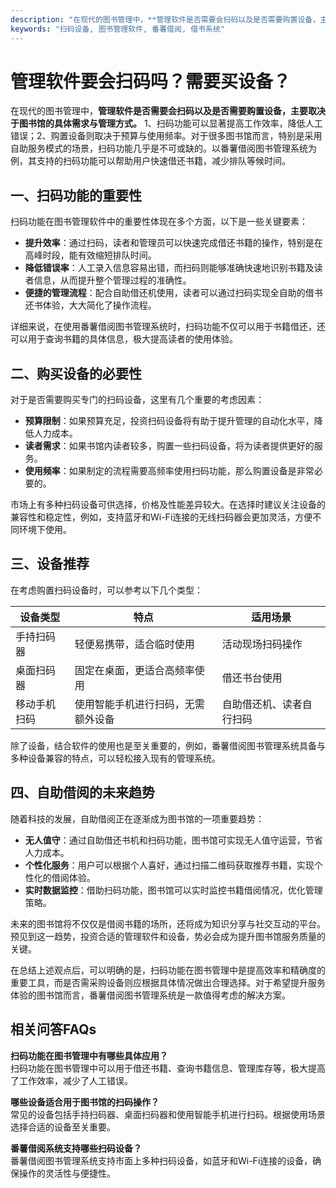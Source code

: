 ```yaml
---
description: "在现代的图书管理中，**管理软件是否需要会扫码以及是否需要购置设备，主要取决于图书馆的具体需求与管理方式。** 1、扫码功能可以显著提高工作效率，降低人工错误；2、购置设备则取决于预算与使用频率。对于很多图书馆而言，特别是采用自助服务模式的场景，扫码功能几乎是不可或缺的。以番薯借阅图书管理系统为例，其支持的扫码功能可以帮助用户快速借还书籍，减少排队等候时间。"
keywords: "扫码设备, 图书管理软件, 番薯借阅, 借书系统"
---
```

# 管理软件要会扫码吗？需要买设备？

在现代的图书管理中，**管理软件是否需要会扫码以及是否需要购置设备，主要取决于图书馆的具体需求与管理方式。** 1、扫码功能可以显著提高工作效率，降低人工错误；2、购置设备则取决于预算与使用频率。对于很多图书馆而言，特别是采用自助服务模式的场景，扫码功能几乎是不可或缺的。以番薯借阅图书管理系统为例，其支持的扫码功能可以帮助用户快速借还书籍，减少排队等候时间。

## 一、扫码功能的重要性

扫码功能在图书管理软件中的重要性体现在多个方面，以下是一些关键要素：

- **提升效率**：通过扫码，读者和管理员可以快速完成借还书籍的操作，特别是在高峰时段，能有效缩短排队时间。
- **降低错误率**：人工录入信息容易出错，而扫码则能够准确快速地识别书籍及读者信息，从而提升整个管理过程的准确性。
- **便捷的管理流程**：配合自助借还机使用，读者可以通过扫码实现全自助的借书还书体验，大大简化了操作流程。

详细来说，在使用番薯借阅图书管理系统时，扫码功能不仅可以用于书籍借还，还可以用于查询书籍的具体信息，极大提高读者的使用体验。

## 二、购买设备的必要性

对于是否需要购买专门的扫码设备，这里有几个重要的考虑因素：

- **预算限制**：如果预算充足，投资扫码设备将有助于提升管理的自动化水平，降低人力成本。
- **读者需求**：如果书馆内读者较多，购置一些扫码设备，将为读者提供更好的服务。
- **使用频率**：如果制定的流程需要高频率使用扫码功能，那么购置设备是非常必要的。

市场上有多种扫码设备可供选择，价格及性能差异较大。在选择时建议关注设备的兼容性和稳定性，例如，支持蓝牙和Wi-Fi连接的无线扫码器会更加灵活，方便不同环境下使用。

## 三、设备推荐

在考虑购置扫码设备时，可以参考以下几个类型：

| 设备类型      | 特点                                     | 适用场景                      |
|---------------|----------------------------------------|-----------------------------|
| 手持扫码器    | 轻便易携带，适合临时使用                     | 活动现场扫码操作               |
| 桌面扫码器    | 固定在桌面，更适合高频率使用                 | 借还书台使用                   |
| 移动手机扫码   | 使用智能手机进行扫码，无需额外设备             | 自助借还机、读者自行扫码         |

除了设备，结合软件的使用也是至关重要的，例如，番薯借阅图书管理系统具备与多种设备兼容的特点，可以轻松接入现有的管理系统。

## 四、自助借阅的未来趋势

随着科技的发展，自助借阅正在逐渐成为图书馆的一项重要趋势：

- **无人值守**：通过自助借还书机和扫码功能，图书馆可实现无人值守运营，节省人力成本。
- **个性化服务**：用户可以根据个人喜好，通过扫描二维码获取推荐书籍，实现个性化的借阅体验。
- **实时数据监控**：借助扫码功能，图书馆可以实时监控书籍借阅情况，优化管理策略。

未来的图书馆将不仅仅是借阅书籍的场所，还将成为知识分享与社交互动的平台。预见到这一趋势，投资合适的管理软件和设备，势必会成为提升图书馆服务质量的关键。

在总结上述观点后，可以明确的是，扫码功能在图书管理中是提高效率和精确度的重要工具，而是否需采购设备则应根据具体情况做出合理选择。对于希望提升服务体验的图书馆而言，番薯借阅图书管理系统是一款值得考虑的解决方案。

## 相关问答FAQs

**扫码功能在图书管理中有哪些具体应用？**  
扫码功能在图书管理中可以用于借还书籍、查询书籍信息、管理库存等，极大提高了工作效率，减少了人工错误。

**哪些设备适合用于图书馆的扫码操作？**  
常见的设备包括手持扫码器、桌面扫码器和使用智能手机进行扫码。根据使用场景选择合适的设备至关重要。

**番薯借阅系统支持哪些扫码设备？**  
番薯借阅图书管理系统支持市面上多种扫码设备，如蓝牙和Wi-Fi连接的设备，确保操作的灵活性与便捷性。
